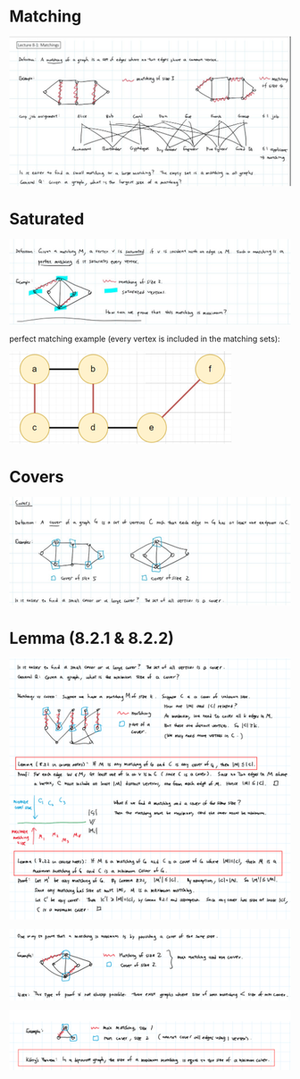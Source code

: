 # Matching

![image-20211201212052468](../../../../../.mdnote/assets/image-20211201212052468.png)

# Saturated

![image-20211201212119565](../../../../../.mdnote/assets/image-20211201212119565.png)

perfect matching example (every vertex is included in the matching sets):

<img src="../../../../../.mdnote/assets/image-20211206144659827.png" alt="image-20211206144659827" style="zoom:50%;" />

# Covers

![image-20211201212132853](../../../../../.mdnote/assets/image-20211201212132853.png)

# Lemma (8.2.1 & 8.2.2)

![image-20211201212204994](../../../../../.mdnote/assets/image-20211201212204994.png)

![image-20211201212237866](../../../../../.mdnote/assets/image-20211201212237866.png)

![image-20211201212251222](../../../../../.mdnote/assets/image-20211201212251222.png)

